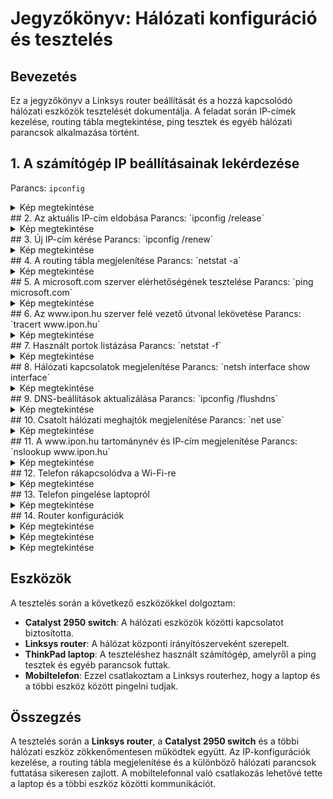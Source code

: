 # Jegyzőkönyv: Hálózati konfiguráció és tesztelés

## Bevezetés

Ez a jegyzőkönyv a Linksys router beállítását és a hozzá kapcsolódó hálózati eszközök tesztelését dokumentálja. A feladat során IP-címek kezelése, routing tábla megtekintése, ping tesztek és egyéb hálózati parancsok alkalmazása történt.

## 1. A számítógép IP beállításainak lekérdezése
Parancs: `ipconfig`
<details>
  <summary>Kép megtekintése</summary>
  ![IPCONFIG](https://github.com/PavlyasB/IPhalo/blob/main/K%C3%A9pek/ipconfig-all.png)
</details>
## 2. Az aktuális IP-cím eldobása
Parancs: `ipconfig /release`
<details>
  <summary>Kép megtekintése</summary>
  ![release](PavlyasB/IPhalo/Képek/iprelease.png)
</details>
## 3. Új IP-cím kérése
Parancs: `ipconfig /renew`
<details>
  <summary>Kép megtekintése</summary>
  ![renew](PavlyasB/IPhalo/Képek/iprenew.png)
</details>
## 4. A routing tábla megjelenítése
Parancs: `netstat -a`
<details>
  <summary>Kép megtekintése</summary>
  ![netstat-a](PavlyasB/IPhalo/Képek/netstat-a.png)
</details>
## 5. A microsoft.com szerver elérhetőségének tesztelése
Parancs: `ping microsoft.com`
<details>
  <summary>Kép megtekintése</summary>
  ![microsoft](PavlyasB/IPhalo/microsoftcom.png)
</details>
## 6. Az www.ipon.hu szerver felé vezető útvonal lekövetése
Parancs: `tracert www.ipon.hu`
<details>
  <summary>Kép megtekintése</summary>
  ![tracert](PavlyasB/IPhalo/Képek/traceipon.png)
</details>
## 7. Használt portok listázása
Parancs: `netstat -f`
<details>
  <summary>Kép megtekintése</summary>
  ![netstat-f](PavlyasB/IPhalo/Képek/netstat-f.png)
</details>
## 8. Hálózati kapcsolatok megjelenítése
Parancs: `netsh interface show interface`
<details>
  <summary>Kép megtekintése</summary>
  ![netsh](PavlyasB/IPhalo/Képek/netshinterface.png)
</details>
## 9. DNS-beállítások aktualizálása
Parancs: `ipconfig /flushdns`
<details>
  <summary>Kép megtekintése</summary>
  ![flushdns](PavlyasB/IPhalo/Képek/dnsflush.png)
</details>
## 10. Csatolt hálózati meghajtók megjelenítése
Parancs: `net use`
<details>
  <summary>Kép megtekintése</summary>
  ![netuse](PavlyasB/IPhalo/Képek/netuse.png)
</details>
## 11. A www.ipon.hu tartománynév és IP-cím megjelenítése
Parancs: `nslookup www.ipon.hu`
<details>
  <summary>Kép megtekintése</summary>
  ![Ipon](PavlyasB/IPhalo/Képek/ipon.png)
</details>
## 12. Telefon rákapcsolódva a Wi-Fi-re
<details>
  <summary>Kép megtekintése</summary>
  ![telcsati](PavlyasB/IPhalo/Képek/telefoncsati.PNG)
</details>
## 13. Telefon pingelése laptopról
<details>
  <summary>Kép megtekintése</summary>
  ![telping](PavlyasB/IPhalo/Képek/Telefon-ping.png)
</details>
## 14. Router konfigurációk
<details>
  <summary>Kép megtekintése</summary>
  ![routercon](PavlyasB/IPhalo/Képek/routerconfig.png)
</details>
<details>
  <summary>Kép megtekintése</summary>
  ![routercon1](PavlyasB/IPhalo/Képek/routerjelszo.png)
</details>
<details>
  <summary>Kép megtekintése</summary>
  ![routercon2](PavlyasB/IPhalo/Képek/pingletilt.png)
</details>


## Eszközök
A tesztelés során a következő eszközökkel dolgoztam:
- **Catalyst 2950 switch**: A hálózati eszközök közötti kapcsolatot biztosította.
- **Linksys router**: A hálózat központi irányítószerveként szerepelt.
- **ThinkPad laptop**: A teszteléshez használt számítógép, amelyről a ping tesztek és egyéb parancsok futtak.
- **Mobiltelefon**: Ezzel csatlakoztam a Linksys routerhez, hogy a laptop és a többi eszköz között pingelni tudjak.

## Összegzés
A tesztelés során a **Linksys router**, a **Catalyst 2950 switch** és a többi hálózati eszköz zökkenőmentesen működtek együtt. Az IP-konfigurációk kezelése, a routing tábla megjelenítése és a különböző hálózati parancsok futtatása sikeresen zajlott. A mobiltelefonnal való csatlakozás lehetővé tette a laptop és a többi eszköz közötti kommunikációt.